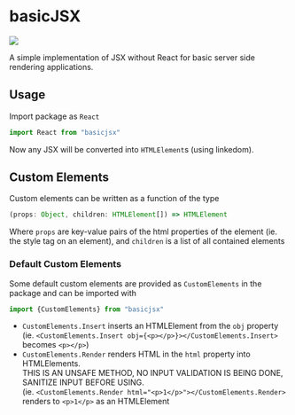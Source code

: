 # basicJSX
<a href="https://www.npmjs.com/package/basicjsx"><img src="https://img.shields.io/npm/v/basicjsx"></img></a>

A simple implementation of JSX without React for basic server side rendering applications.

## Usage
Import package as `React`
```js
import React from "basicjsx"
```

Now any JSX will be converted into `HTMLElement`s (using linkedom).

## Custom Elements
Custom elements can be written as a function of the type 
```ts
(props: Object, children: HTMLElement[]) => HTMLElement
```
Where `props` are key-value pairs of the html properties of the element (ie. the style tag on an element), and `children` is a list of all contained elements

### Default Custom Elements
Some default custom elements are provided as `CustomElements` in the package and can be imported with
```js
import {CustomElements} from "basicjsx"
```
- `CustomElements.Insert` inserts an HTMLElement from the `obj` property\
  (ie. `<CustomElements.Insert obj={<p></p>}></CustomElements.Insert>` becomes `<p></p>`)
- `CustomElements.Render` renders HTML in the `html` property into HTMLElements.\
  THIS IS AN UNSAFE METHOD, NO INPUT VALIDATION IS BEING DONE, SANITIZE INPUT BEFORE USING.\
  (ie. `<CustomElements.Render html="<p>1</p>"></CustomElements.Render>` renders to `<p>1</p>` as an HTMLElement
